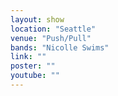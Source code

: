 ```yaml
---
layout: show
location: "Seattle"
venue: "Push/Pull"
bands: "Nicolle Swims"
link: ""
poster: ""
youtube: ""
---
```



